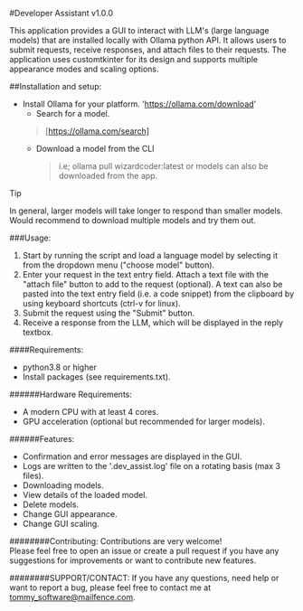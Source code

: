 #Developer Assistant v1.0.0

This application provides a GUI to interact with LLM's (large language models)
that are installed locally with Ollama python API.
It allows users to submit requests, receive responses, and attach files to
their requests.
The application uses customtkinter for its design and supports
multiple appearance modes and scaling options. 


##Installation and setup:
- Install Ollama for your platform.
  'https://ollama.com/download'
  - Search for a model.
  > [https://ollama.com/search]
    - Download a model from the CLI
      > i.e; ollama pull wizardcoder:latest 
      or models can also be downloaded from the app.

> [!TIP]
> In general, larger models will take longer to respond than smaller models.
> Would recommend to download multiple models and try them out.

###Usage:
1. Start by running the script and load a language model by selecting it
   from the dropdown menu ("choose model" button).
2. Enter your request in the text entry field. Attach a text file with the
   "attach file" button to add to the request (optional).
   A text can also be pasted into the text entry field (i.e. a code snippet)
   from the clipboard by using keyboard shortcuts (ctrl-v for linux).
3. Submit the request using the "Submit" button.
4. Receive a response from the LLM, which will be displayed in the reply textbox.

####Requirements:
- python3.8 or higher 
- Install packages (see requirements.txt).

######Hardware Requirements:
- A modern CPU with at least 4 cores.
- GPU acceleration (optional but recommended for larger models).

######Features:
- Confirmation and error messages are displayed in the GUI.
- Logs are written to the '.dev_assist.log' file on a rotating basis (max 3
  files).
- Downloading models.
- View details of the loaded model.
- Delete models.
- Change GUI appearance.
- Change GUI scaling.

########Contributing:
Contributions are very welcome!\
Please feel free to open an issue or create a pull request if you have any\
suggestions for improvements or want to contribute new features. 

########SUPPORT/CONTACT:
If you have any questions, need help or want to report a bug, please feel free
to contact me at tommy_software@mailfence.com.
